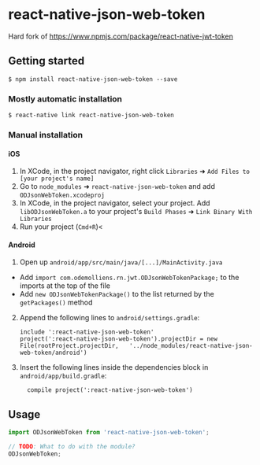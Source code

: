 
# react-native-json-web-token

Hard fork of https://www.npmjs.com/package/react-native-jwt-token

## Getting started

`$ npm install react-native-json-web-token --save`

### Mostly automatic installation

`$ react-native link react-native-json-web-token`

### Manual installation


#### iOS

1. In XCode, in the project navigator, right click `Libraries` ➜ `Add Files to [your project's name]`
2. Go to `node_modules` ➜ `react-native-json-web-token` and add `ODJsonWebToken.xcodeproj`
3. In XCode, in the project navigator, select your project. Add `libODJsonWebToken.a` to your project's `Build Phases` ➜ `Link Binary With Libraries`
4. Run your project (`Cmd+R`)<

#### Android

1. Open up `android/app/src/main/java/[...]/MainActivity.java`
  - Add `import com.odemolliens.rn.jwt.ODJsonWebTokenPackage;` to the imports at the top of the file
  - Add `new ODJsonWebTokenPackage()` to the list returned by the `getPackages()` method
2. Append the following lines to `android/settings.gradle`:
  	```
  	include ':react-native-json-web-token'
  	project(':react-native-json-web-token').projectDir = new File(rootProject.projectDir, 	'../node_modules/react-native-json-web-token/android')
  	```
3. Insert the following lines inside the dependencies block in `android/app/build.gradle`:
  	```
      compile project(':react-native-json-web-token')
  	```


## Usage
```javascript
import ODJsonWebToken from 'react-native-json-web-token';

// TODO: What to do with the module?
ODJsonWebToken;
```
  